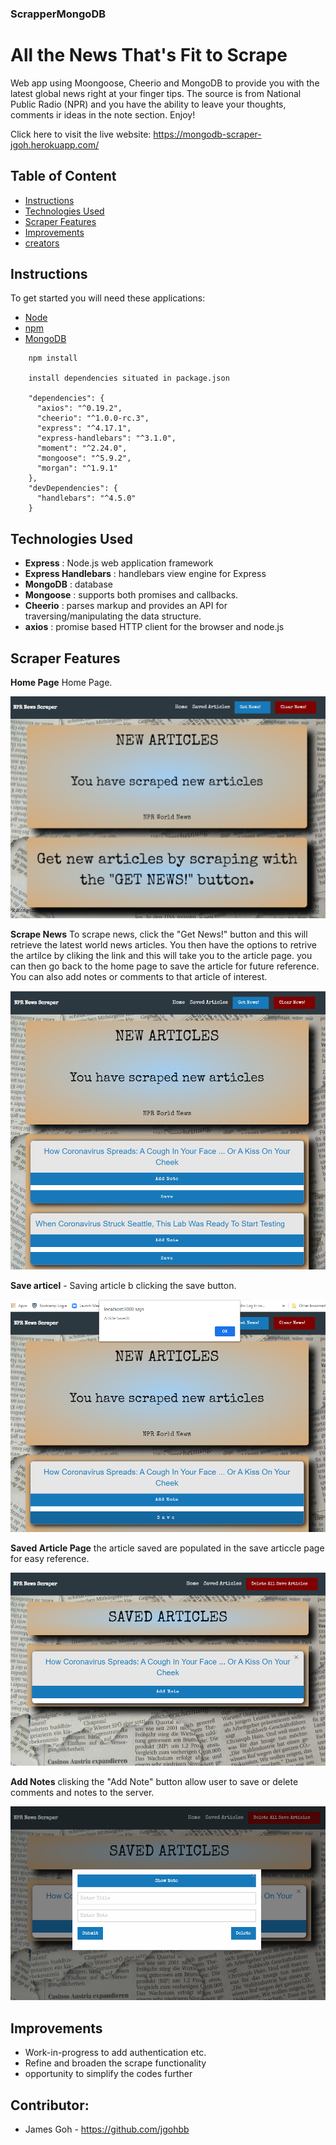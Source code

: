 ### ScrapperMongoDB
# All the News That's Fit to Scrape
Web app using Moongoose, Cheerio and MongoDB to provide you with the latest global news right at your finger tips. The source is from National Public Radio (NPR) and you have the ability to leave your thoughts, comments ir ideas in the note section. Enjoy!

Click here to visit the live website:
https://mongodb-scraper-jgoh.herokuapp.com/

## Table of Content
+ [Instructions](#instructions)
+ [Technologies Used](#tecnologies)
+ [Scraper Features](#features)
+ [Improvements](#improvements)
+ [creators](#contributors)

## <a name="instructions"> Instructions </a>
To get started you will need these applications:
+ [Node](https://nodejs.org/en/download/) 
+ [npm](https://docs.npmjs.com/cli/install)
+ [MongoDB](https://www.mongodb.com/download-center#community)

```
    npm install 

    install dependencies situated in package.json

    "dependencies": {
      "axios": "^0.19.2",
      "cheerio": "^1.0.0-rc.3",
      "express": "^4.17.1",
      "express-handlebars": "^3.1.0",
      "moment": "^2.24.0",
      "mongoose": "^5.9.2",
      "morgan": "^1.9.1"
    },
    "devDependencies": {
      "handlebars": "^4.5.0"
    }
```
## <a name="technologies"> Technologies Used </a>
* **Express** : Node.js web application framework
* **Express Handlebars** : handlebars view engine for Express
* **MongoDB** : database
* **Mongoose** : supports both promises and callbacks.
* **Cheerio** : parses markup and provides an API for traversing/manipulating the data structure.
* **axios** : promise based HTTP client for the browser and node.js

## <a name="features"> Scraper Features </a>
**Home Page** Home Page.

![Home](./public/images/home.png)

**Scrape News** To scrape news, click the "Get News!" button and this will retrieve the latest world news articles. You then have the options to retrive the artilce by cliking the link and this will take you to the article page. you can then go back to the home page to save the article for future reference. You can also add notes or comments to that article of interest.

![Scrape News](./public/images/scrapeNews.png)

**Save articel** - Saving article b clicking the save button.

![Save News](./public/images/saveNews1.png)

**Saved Article Page** the article saved are populated in the save articcle page for easy reference.  

![Save News Page](./public/images/saveNews2.png)

**Add Notes** clisking the "Add Note" button allow user to save or delete comments and notes to the server.  

![Add Notes](./public/images/addNotes.png)

## <a name="improvements"> Improvements </a>
* Work-in-progress to add authentication etc.
* Refine and broaden the scrape functionality
* opportunity to simplify the codes further

## <a name="contributors"> Contributor: </a><br />
* James Goh - https://github.com/jgohbb

